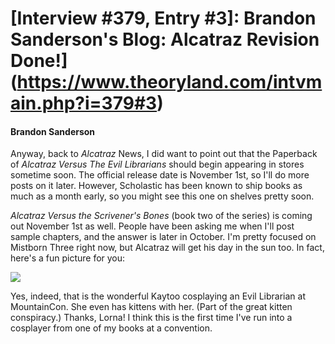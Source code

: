 # [Interview #379, Entry #3]: Brandon Sanderson's Blog: Alcatraz Revision Done!](https://www.theoryland.com/intvmain.php?i=379#3)

#### Brandon Sanderson

Anyway, back to
*Alcatraz*
News, I did want to point out that the Paperback of
*Alcatraz Versus The Evil Librarians*
should begin appearing in stores sometime soon. The official release date is November 1st, so I'll do more posts on it later. However, Scholastic has been known to ship books as much as a month early, so you might see this one on shelves pretty soon.

*Alcatraz Versus the Scrivener's Bones*
(book two of the series) is coming out November 1st as well. People have been asking me when I'll post sample chapters, and the answer is later in October. I'm pretty focused on Mistborn Three right now, but Alcatraz will get his day in the sun too. In fact, here's a fun picture for you:

![](http://www.monkeysloth.net/brandon/graphics/AlcatrazRevisionDone_D91D/DSC01292.jpg)

Yes, indeed, that is the wonderful Kaytoo cosplaying an Evil Librarian at MountainCon. She even has kittens with her. (Part of the great kitten conspiracy.) Thanks, Lorna! I think this is the first time I've run into a cosplayer from one of my books at a convention.

